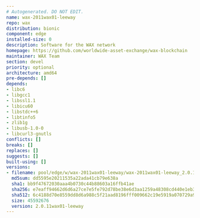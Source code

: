 ```yaml
---
# Autogenerated. DO NOT EDIT.
name: wax-2011wax01-leeway
repo: wax
distribution: bionic
component: edge
installed-size: 0
description: Software for the WAX network
homepage: https://github.com/worldwide-asset-exchange/wax-blockchain
maintainer: WAX Team
section: devel
priority: optional
architecture: amd64
pre-depends: []
depends:
- libc6
- libgcc1
- libssl1.1
- libicu60
- libstdc++6
- libtinfo5
- zlib1g
- libusb-1.0-0
- libcurl3-gnutls
conflicts: []
breaks: []
replaces: []
suggests: []
built-using: []
versions:
- filename: pool/edge/w/wax-2011wax01-leeway/wax-2011wax01-leeway_2.0.11wax01-leeway-ubuntu-18.04_amd64.deb
  md5sum: dd5595e20211535a22ada41cb79e638a
  sha1: bb9f47672030aaa4b0730c44b88603a16ffb41ae
  sha256: e7eaff94662d6d6a27ce7e5fe792d78be38e6d3aa1259a48308cd440e1eb3006
  sha512: 6c4188d70e8559dd8d6a988c5f21aad8196fff009662c19e5919a070729a912e870d22e0c3a4d9163a3d39ff088e6de827f2f433c0b9d220608c5641132d684c
  size: 45592676
  version: 2.0.11wax01-leeway
---
```

